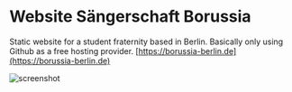 # Website Sängerschaft Borussia

Static website for a student fraternity based in Berlin. Basically only using Github as a free hosting provider. [https://borussia-berlin.de](https://borussia-berlin.de)


![screenshot](https://i.imgur.com/tYrqWeR.jpg)
